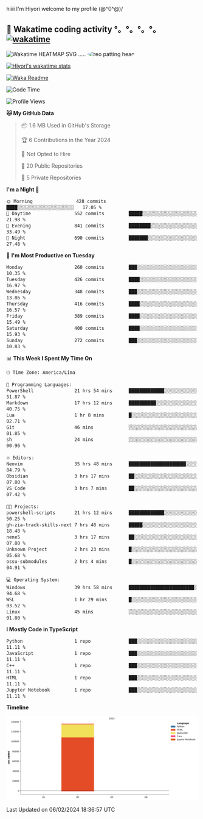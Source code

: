 hiiii I'm Hiyori welcome to my profile \(@^0^@)/

## 🦄 Wakatime coding activity °。°。°。°。[![wakatime](https://wakatime.com/badge/user/49dba2c5-26e1-43a7-9d07-e0f8613d1227.svg)](https://wakatime.com/@49dba2c5-26e1-43a7-9d07-e0f8613d1227) 
<img src="https://wakatime.com/share/@ziajoriii7/ef87015d-57e0-4afb-bb56-1a99a24ea312.svg" width="600" alt="Wakatime HEATMAP SVG"/> ..... <img src="https://i.postimg.cc/RFM2CQFY/reo-patting.webp" alt="reo patting head" width="200" style="border-radius: 50%;">

 [![Hiyori's wakatime stats](https://github-readme-stats.vercel.app/api/wakatime?username=ziajoriii7&theme=buefy&range=last_year&is_including_today=true&layout=compact&hide=markdown)](https://github.com/anuraghazra/github-readme-stats)
 

[![Waka Readme](https://github.com/hiyorijl/hiyorijl/actions/workflows/Waka%20Readme.yml/badge.svg)](https://github.com/hiyorijl/hiyorijl/actions/workflows/Waka%20Readme.yml)

<!--START_SECTION:waka-->
![Code Time](http://img.shields.io/badge/Code%20Time-623%20hrs%2045%20mins-blue)

![Profile Views](http://img.shields.io/badge/Profile%20Views-1-blue)

**🐱 My GitHub Data** 

> 📦 1.6 MB Used in GitHub's Storage 
 > 
> 🏆 6 Contributions in the Year 2024
 > 
> 🚫 Not Opted to Hire
 > 
> 📜 20 Public Repositories 
 > 
> 🔑 5 Private Repositories 
 > 
**I'm a Night 🦉** 

```text
🌞 Morning                428 commits         ████░░░░░░░░░░░░░░░░░░░░░   17.05 % 
🌆 Daytime                552 commits         █████░░░░░░░░░░░░░░░░░░░░   21.98 % 
🌃 Evening                841 commits         ████████░░░░░░░░░░░░░░░░░   33.49 % 
🌙 Night                  690 commits         ███████░░░░░░░░░░░░░░░░░░   27.48 % 
```
📅 **I'm Most Productive on Tuesday** 

```text
Monday                   260 commits         ███░░░░░░░░░░░░░░░░░░░░░░   10.35 % 
Tuesday                  426 commits         ████░░░░░░░░░░░░░░░░░░░░░   16.97 % 
Wednesday                348 commits         ███░░░░░░░░░░░░░░░░░░░░░░   13.86 % 
Thursday                 416 commits         ████░░░░░░░░░░░░░░░░░░░░░   16.57 % 
Friday                   389 commits         ████░░░░░░░░░░░░░░░░░░░░░   15.49 % 
Saturday                 400 commits         ████░░░░░░░░░░░░░░░░░░░░░   15.93 % 
Sunday                   272 commits         ███░░░░░░░░░░░░░░░░░░░░░░   10.83 % 
```


📊 **This Week I Spent My Time On** 

```text
🕑︎ Time Zone: America/Lima

💬 Programming Languages: 
PowerShell               21 hrs 54 mins      █████████████░░░░░░░░░░░░   51.87 % 
Markdown                 17 hrs 12 mins      ██████████░░░░░░░░░░░░░░░   40.75 % 
Lua                      1 hr 8 mins         █░░░░░░░░░░░░░░░░░░░░░░░░   02.71 % 
Git                      46 mins             ░░░░░░░░░░░░░░░░░░░░░░░░░   01.85 % 
sh                       24 mins             ░░░░░░░░░░░░░░░░░░░░░░░░░   00.96 % 

🔥 Editors: 
Neovim                   35 hrs 48 mins      █████████████████████░░░░   84.79 % 
Obsidian                 3 hrs 17 mins       ██░░░░░░░░░░░░░░░░░░░░░░░   07.80 % 
VS Code                  3 hrs 7 mins        ██░░░░░░░░░░░░░░░░░░░░░░░   07.42 % 

🐱‍💻 Projects: 
powershell-scripts       21 hrs 12 mins      █████████████░░░░░░░░░░░░   50.25 % 
gh-zia-track-skills-next 7 hrs 48 mins       █████░░░░░░░░░░░░░░░░░░░░   18.48 % 
nene5                    3 hrs 17 mins       ██░░░░░░░░░░░░░░░░░░░░░░░   07.80 % 
Unknown Project          2 hrs 23 mins       █░░░░░░░░░░░░░░░░░░░░░░░░   05.68 % 
ossu-submodules          2 hrs 4 mins        █░░░░░░░░░░░░░░░░░░░░░░░░   04.91 % 

💻 Operating System: 
Windows                  39 hrs 58 mins      ████████████████████████░   94.68 % 
WSL                      1 hr 29 mins        █░░░░░░░░░░░░░░░░░░░░░░░░   03.52 % 
Linux                    45 mins             ░░░░░░░░░░░░░░░░░░░░░░░░░   01.80 % 
```

**I Mostly Code in TypeScript** 

```text
Python                   1 repo              ███░░░░░░░░░░░░░░░░░░░░░░   11.11 % 
JavaScript               1 repo              ███░░░░░░░░░░░░░░░░░░░░░░   11.11 % 
C++                      1 repo              ███░░░░░░░░░░░░░░░░░░░░░░   11.11 % 
HTML                     1 repo              ███░░░░░░░░░░░░░░░░░░░░░░   11.11 % 
Jupyter Notebook         1 repo              ███░░░░░░░░░░░░░░░░░░░░░░   11.11 % 
```



**Timeline**

![Lines of Code chart](https://raw.githubusercontent.com/hiyorijl/hiyorijl/main/assets/bar_graph.png)


 Last Updated on 06/02/2024 18:36:57 UTC
<!--END_SECTION:waka-->
